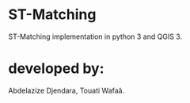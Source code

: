 # ST-Matching
ST-Matching implementation in python 3 and QGIS 3.
# developed by:
Abdelazize Djendara, Touati Wafaâ.
